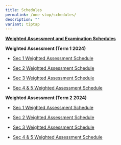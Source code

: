 ```yaml
---
title: Schedules
permalink: /one-stop/schedules/
description: ""
variant: tiptap
---
```

<p><strong><u>Weighted Assessment and Examination Schedules</u></strong> 
<br>
</p>
<p><strong>Weighted Assessment (Term 1 2024)</strong>
</p>
<ul data-tight="true" class="tight">
<li>
<p><a href="/files/One Stop/WA1__2024__Student_Schedule__Sec_1_.pdf" rel="noopener noreferrer nofollow" target="_blank">Sec 1 Weighted Assessment Schedule</a>
</p>
</li>
<li>
<p><a href="/files/One Stop/WA1__2024__Student_Schedule__Sec_2_.pdf" rel="noopener noreferrer nofollow" target="_blank">Sec 2 Weighted Assessment Schedule</a>
</p>
</li>
<li>
<p><a href="/files/One Stop/WA1__2024__Student_Schedule__Sec_3_.pdf" rel="noopener noreferrer nofollow" target="_blank">Sec 3 Weighted Assessment Schedule</a>
</p>
</li>
<li>
<p><a href="/files/One Stop/WA1_2024__Student_Schedule__Sec_4n5__.pdf" rel="noopener noreferrer nofollow" target="_blank">Sec 4 &amp; 5 Weighted Assessment Schedule</a>
</p>
</li>
</ul>
<p><strong>Weighted Assessment (Term 2 2024)</strong>
</p>
<ul data-tight="true" class="tight">
<li>
<p><a href="/files/One Stop/Schedule/WA2__2024___Student_Schedule__Sec_1_.pdf" rel="noopener noreferrer nofollow" target="_blank">Sec 1 Weighted Assessment Schedule</a>
</p>
</li>
<li>
<p><a href="/files/One Stop/Schedule/WA2__2024__Student_Schedule__Sec_2_.pdf" rel="noopener noreferrer nofollow" target="_blank">Sec 2 Weighted Assessment Schedule</a>
</p>
</li>
<li>
<p><a href="/files/One Stop/Schedule/WA2__2024__Student_Schedule__Sec_3_.pdf" rel="noopener noreferrer nofollow" target="_blank">Sec 3 Weighted Assessment Schedule</a>
</p>
</li>
<li>
<p><a href="/files/One Stop/Schedule/WA2__2024__Student_Schedule__Sec_4n5_.pdf" rel="noopener noreferrer nofollow" target="_blank">Sec 4 &amp; 5 Weighted Assessment Schedule</a>
</p>
</li>
</ul>
<p></p>
<p></p>